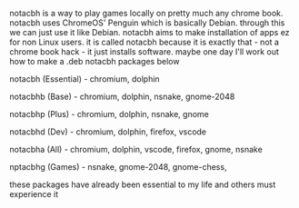notacbh is a way to play games locally on pretty much any chrome book.
notacbh uses ChromeOS' Penguin which is basically Debian.
through this we can just use it like Debian.
notacbh aims to make installation of apps ez for non Linux users.
it is called notacbh because it is exactly that - not a chrome book hack - it just installs software.
maybe one day I'll work out how to make a .deb
notacbh packages below

notacbh (Essential) - chromium, dolphin

notacbhb (Base) - chromium, dolphin, nsnake, gnome-2048

notacbhp (Plus) - chromium, dolphin, nsnake, gnome

notacbhd (Dev) - chromium, dolphin, firefox, vscode

notacbha (All) - chromium, dolphin, vscode, firefox, gnome, nsnake

nptacbhg (Games) - nsnake, gnome-2048, gnome-chess,

these packages have already been essential to my life and others must experience it

